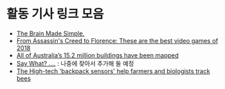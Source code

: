 # 활동 기사 링크 모음
- [The Brain Made Simple.](http://brainmadesimple.com/left-and-right-hemispheres.html)
- [From Assassin's Creed to Florence: These are the best video games of 2018](https://www.smh.com.au/technology/from-assassin-s-creed-to-florence-these-are-the-best-video-games-of-2018-20181211-p50lk9.html)
- [All of Australia’s 15.2 million buildings have been mapped](https://www.domain.com.au/news/ai-machine-learning-helped-a-canberra-company-map-every-building-in-australia-779281/)
- [Say What? ....]() : 나중에 찾아서 추가해 둘 예정
- [The High-tech 'backpack sensors' help farmers and biologists track bees](https://www.smh.com.au/technology/high-tech-backpack-sensors-help-farmers-and-biologists-track-bees-20181217-p50mmh.html)

